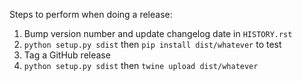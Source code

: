 Steps to perform when doing a release:

1. Bump version number and update changelog date in `HISTORY.rst`
2. `python setup.py sdist` then `pip install dist/whatever` to test
3. Tag a GitHub release
4. `python setup.py sdist` then `twine upload dist/whatever`